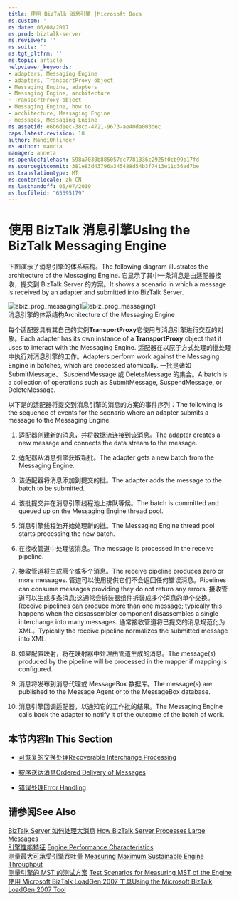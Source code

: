 ```yaml
---
title: 使用 BizTalk 消息引擎 |Microsoft Docs
ms.custom: ''
ms.date: 06/08/2017
ms.prod: biztalk-server
ms.reviewer: ''
ms.suite: ''
ms.tgt_pltfrm: ''
ms.topic: article
helpviewer_keywords:
- adapters, Messaging Engine
- adapters, TransportProxy object
- Messaging Engine, adapters
- Messaging Engine, architecture
- TransportProxy object
- Messaging Engine, how to
- architecture, Messaging Engine
- messages, Messaging Engine
ms.assetid: e6b6d1ec-38cd-4721-9673-ae40da003dec
caps.latest.revision: 18
author: MandiOhlinger
ms.author: mandia
manager: anneta
ms.openlocfilehash: 598a7030b885057dc7781336c2925f0cb99b17fd
ms.sourcegitcommit: 381e83d43796a345488d54b3f7413e11d56ad7be
ms.translationtype: MT
ms.contentlocale: zh-CN
ms.lasthandoff: 05/07/2019
ms.locfileid: "65395179"
---
```

# <a name="using-the-biztalk-messaging-engine"></a><span data-ttu-id="107fe-102">使用 BizTalk 消息引擎</span><span class="sxs-lookup"><span data-stu-id="107fe-102">Using the BizTalk Messaging Engine</span></span>
<span data-ttu-id="107fe-103">下图演示了消息引擎的体系结构。</span><span class="sxs-lookup"><span data-stu-id="107fe-103">The following diagram illustrates the architecture of the Messaging Engine.</span></span> <span data-ttu-id="107fe-104">它显示了其中一条消息是由适配器接收，提交到 BizTalk Server 的方案。</span><span class="sxs-lookup"><span data-stu-id="107fe-104">It shows a scenario in which a message is received by an adapter and submitted into BizTalk Server.</span></span>  
  
 <span data-ttu-id="107fe-105">![](../core/media/ebiz-prog-messaging1.gif "ebiz_prog_messaging1")</span><span class="sxs-lookup"><span data-stu-id="107fe-105">![](../core/media/ebiz-prog-messaging1.gif "ebiz_prog_messaging1")</span></span>  
<span data-ttu-id="107fe-106">消息引擎的体系结构</span><span class="sxs-lookup"><span data-stu-id="107fe-106">Architecture of the Messaging Engine</span></span>  
  
 <span data-ttu-id="107fe-107">每个适配器具有其自己的实例**TransportProxy**它使用与消息引擎进行交互的对象。</span><span class="sxs-lookup"><span data-stu-id="107fe-107">Each adapter has its own instance of a **TransportProxy** object that it uses to interact with the Messaging Engine.</span></span> <span data-ttu-id="107fe-108">适配器在以原子方式处理的批处理中执行对消息引擎的工作。</span><span class="sxs-lookup"><span data-stu-id="107fe-108">Adapters perform work against the Messaging Engine in batches, which are processed atomically.</span></span> <span data-ttu-id="107fe-109">一批是诸如 SubmitMessage、 SuspendMessage 或 DeleteMessage 的集合。</span><span class="sxs-lookup"><span data-stu-id="107fe-109">A batch is a collection of operations such as SubmitMessage, SuspendMessage, or DeleteMessage.</span></span>  
  
 <span data-ttu-id="107fe-110">以下是的适配器将提交到消息引擎的消息的方案的事件序列：</span><span class="sxs-lookup"><span data-stu-id="107fe-110">The following is the sequence of events for the scenario where an adapter submits a message to the Messaging Engine:</span></span>  
  
1.  <span data-ttu-id="107fe-111">适配器创建新的消息，并将数据流连接到该消息。</span><span class="sxs-lookup"><span data-stu-id="107fe-111">The adapter creates a new message and connects the data stream to the message.</span></span>  
  
2.  <span data-ttu-id="107fe-112">适配器从消息引擎获取新批。</span><span class="sxs-lookup"><span data-stu-id="107fe-112">The adapter gets a new batch from the Messaging Engine.</span></span>  
  
3.  <span data-ttu-id="107fe-113">该适配器将消息添加到提交的批。</span><span class="sxs-lookup"><span data-stu-id="107fe-113">The adapter adds the message to the batch to be submitted.</span></span>  
  
4.  <span data-ttu-id="107fe-114">该批提交并在消息引擎线程池上排队等候。</span><span class="sxs-lookup"><span data-stu-id="107fe-114">The batch is committed and queued up on the Messaging Engine thread pool.</span></span>  
  
5.  <span data-ttu-id="107fe-115">消息引擎线程池开始处理新的批。</span><span class="sxs-lookup"><span data-stu-id="107fe-115">The Messaging Engine thread pool starts processing the new batch.</span></span>  
  
6.  <span data-ttu-id="107fe-116">在接收管道中处理该消息。</span><span class="sxs-lookup"><span data-stu-id="107fe-116">The message is processed in the receive pipeline.</span></span>  
  
7.  <span data-ttu-id="107fe-117">接收管道将生成零个或多个消息。</span><span class="sxs-lookup"><span data-stu-id="107fe-117">The receive pipeline produces zero or more messages.</span></span> <span data-ttu-id="107fe-118">管道可以使用提供它们不会返回任何错误消息。</span><span class="sxs-lookup"><span data-stu-id="107fe-118">Pipelines can consume messages providing they do not return any errors.</span></span> <span data-ttu-id="107fe-119">接收管道可以生成多条消息;这通常会拆装器组件拆装成多个消息的单个交换。</span><span class="sxs-lookup"><span data-stu-id="107fe-119">Receive pipelines can produce more than one message; typically this happens when the dissassembler component disassembles a single interchange into many messages.</span></span> <span data-ttu-id="107fe-120">通常接收管道将已提交的消息规范化为 XML。</span><span class="sxs-lookup"><span data-stu-id="107fe-120">Typically the receive pipeline normalizes the submitted message into XML.</span></span>  
  
8.  <span data-ttu-id="107fe-121">如果配置映射，将在映射器中处理由管道生成的消息。</span><span class="sxs-lookup"><span data-stu-id="107fe-121">The message(s) produced by the pipeline will be processed in the mapper if mapping is configured.</span></span>  
  
9. <span data-ttu-id="107fe-122">消息将发布到消息代理或 MessageBox 数据库。</span><span class="sxs-lookup"><span data-stu-id="107fe-122">The message(s) are published to the Message Agent or to the MessageBox database.</span></span>  
  
10. <span data-ttu-id="107fe-123">消息引擎回调适配器，以通知它的工作批的结果。</span><span class="sxs-lookup"><span data-stu-id="107fe-123">The Messaging Engine calls back the adapter to notify it of the outcome of the batch of work.</span></span>  
  
## <a name="in-this-section"></a><span data-ttu-id="107fe-124">本节内容</span><span class="sxs-lookup"><span data-stu-id="107fe-124">In This Section</span></span>  
  
-   [<span data-ttu-id="107fe-125">可恢复的交换处理</span><span class="sxs-lookup"><span data-stu-id="107fe-125">Recoverable Interchange Processing</span></span>](../core/recoverable-interchange-processing.md)  
  
-   [<span data-ttu-id="107fe-126">按序送达消息</span><span class="sxs-lookup"><span data-stu-id="107fe-126">Ordered Delivery of Messages</span></span>](../core/ordered-delivery-of-messages.md)  
  
-   [<span data-ttu-id="107fe-127">错误处理</span><span class="sxs-lookup"><span data-stu-id="107fe-127">Error Handling</span></span>](../core/error-handling.md)  
  
## <a name="see-also"></a><span data-ttu-id="107fe-128">请参阅</span><span class="sxs-lookup"><span data-stu-id="107fe-128">See Also</span></span>  
 <span data-ttu-id="107fe-129">[BizTalk Server 如何处理大消息](../core/how-biztalk-server-processes-large-messages.md) </span><span class="sxs-lookup"><span data-stu-id="107fe-129">[How BizTalk Server Processes Large Messages](../core/how-biztalk-server-processes-large-messages.md) </span></span>  
 <span data-ttu-id="107fe-130">[引擎性能特征](../core/engine-performance-characteristics.md) </span><span class="sxs-lookup"><span data-stu-id="107fe-130">[Engine Performance Characteristics](../core/engine-performance-characteristics.md) </span></span>  
 <span data-ttu-id="107fe-131">[测量最大可承受引擎吞吐量](../core/measuring-maximum-sustainable-engine-throughput.md) </span><span class="sxs-lookup"><span data-stu-id="107fe-131">[Measuring Maximum Sustainable Engine Throughput](../core/measuring-maximum-sustainable-engine-throughput.md) </span></span>  
 <span data-ttu-id="107fe-132">[测量引擎的 MST 的测试方案](../core/test-scenarios-for-measuring-mst-of-the-engine.md) </span><span class="sxs-lookup"><span data-stu-id="107fe-132">[Test Scenarios for Measuring MST of the Engine](../core/test-scenarios-for-measuring-mst-of-the-engine.md) </span></span>  
 [<span data-ttu-id="107fe-133">使用 Microsoft BizTalk LoadGen 2007 工具</span><span class="sxs-lookup"><span data-stu-id="107fe-133">Using the Microsoft BizTalk LoadGen 2007 Tool</span></span>](../core/using-the-microsoft-biztalk-loadgen-2007-tool.md)